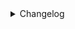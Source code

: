 <details>
<summary>Changelog</summary>

### 0.3.0

alexa/google-home: additional auth token checks to harden endpoints for cloud sharing
alexa: removed unneeded packages (#1319)
alexa: added support for `light`, `outlet`, and `fan` device types (#1318)


### 0.2.10

alexa: fix potential response race


### 0.2.9

alexa: fix race condition in sendResponse


### 0.2.8

alexa: display camera on doorbell press (#1066)


### 0.2.7

alexa: added helpful error messages regarding token expiration (#1007)


### 0.2.6

alexa: fix doorbells


### 0.2.5

alexa: publish w/ storage fix


### 0.2.4

alexa: add setting to publish debug events to console (#685)


### 0.2.3

webrtc/alexa: add option to disable TURN on peers that already have externally reachable addresses


### 0.2.1

alexa: set screen ratio to 720p (#625)


### 0.2.0

alexa: refactor code structure (#606)


### 0.1.0

alexa: ensure we are talking to the correct API endpoint (#580)


### 0.0.20

alexa: provide hint that medium resolution is always used.


### 0.0.19

various: minor cleanups
alexa: added logging around `tokenInfo` resets (#488)
sdk: rename sdk.version to sdk.serverVersion
plugins: update tsconfig.json
alexa: publish beta


### 0.0.18

alexa: rethrow login failure error
added support for type `Garage` and refactored the controller for future support (#479)
updated install instructions (#478)
webrtc/alexa: fix race condition with intercoms and track not received yet.


### 0.0.17

alexa: close potential security hole if scrypted is exposed to the internet directly (ie, user is not using the cloud plugin against recommendations)


### 0.0.16

plugins: remove postinstall
plugins: add tsconfig.json
alexa: doorbell motion sensor support


### 0.0.15

alexa: fix harmless crash in log


### 0.0.14

alexa: fix empty endpoint list


### 0.0.13

all: prune package.json
alexa: fix doorbell syncing


### 0.0.12

alexa: publish


### 0.0.10

alexa: 2 way audio


### 0.0.4

alexa: 2 way audio
alexa: motion events


### 0.0.3

webrtc: refactor
alexa: use rtc signaling channel
alexa: publish


### 0.0.1

alexa: doorbells
alexa: sync devices properly
alexa: add camera/doorbell, fix webrtc to work with amazon reqs
alexa: initial pass with working cameras
cloud: stub out alexa


</details>
